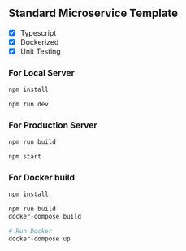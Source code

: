 ## Standard Microservice Template

- [x] Typescript
- [x] Dockerized
- [x] Unit Testing

### For Local Server

```bash
npm install

npm run dev
```

### For Production Server

```bash
npm run build

npm start
```

### For Docker build

```bash
npm install

npm run build
docker-compose build

# Run Docker
docker-compose up
```
